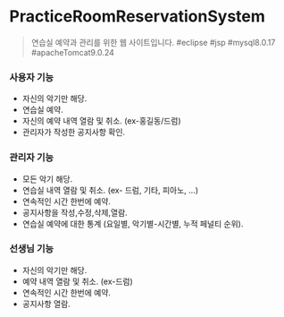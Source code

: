 # PracticeRoomReservationSystem

> 연습실 예약과 관리를 위한 웹 사이트입니다.
#eclipse #jsp  #mysql8.0.17 #apacheTomcat9.0.24 

### 사용자 기능
- 자신의 악기만 해당.
- 연습실 예약. 
- 자신의 예약 내역 열람 및 취소. (ex-홍길동/드럼)
- 관리자가 작성한 공지사항 확인.

### 관리자 기능 
- 모든 악기 해당.
- 연습실 내역 열람 및 취소. (ex- 드럼, 기타, 피아노, ...)
- 연속적인 시간 한번에 예약.
- 공지사항을 작성,수정,삭제,열람. 
- 연습실 예약에 대한 통계 (요일별, 악기별-시간별, 누적 페널티 순위).

### 선생님 기능
- 자신의 악기만 해당.
- 예약 내역 열람 및 취소. (ex-드럼)
- 연속적인 시간 한번에 예약.
- 공지사항 열람.


